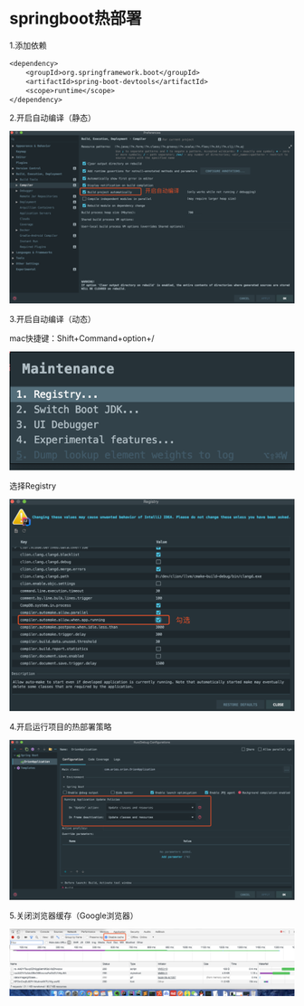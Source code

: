 # springboot热部署

1.添加依赖 

```markup
<dependency>
    <groupId>org.springframework.boot</groupId>
    <artifactId>spring-boot-devtools</artifactId>
    <scope>runtime</scope>
</dependency>
```

2.开启自动编译（静态）

![](../../.gitbook/assets/image%20%2810%29.png)

3.开启自动编译（动态）

mac快捷键：Shift+Command+option+/

![](../../.gitbook/assets/image%20%2811%29.png)

选择Registry

![](../../.gitbook/assets/image%20%289%29.png)

4.开启运行项目的热部署策略

![](../../.gitbook/assets/image%20%288%29.png)

5.关闭浏览器缓存（Google浏览器）

![](../../.gitbook/assets/image%20%287%29.png)



